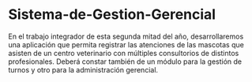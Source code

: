 # Sistema-de-Gestion-Gerencial
En el trabajo integrador de esta segunda mitad del año, desarrollaremos una aplicación que permita registrar las atenciones de las mascotas que asisten de un centro veterinario con múltiples consultorios de distintos profesionales. Deberá constar también de un módulo para la gestión de turnos y otro para la administración gerencial.
